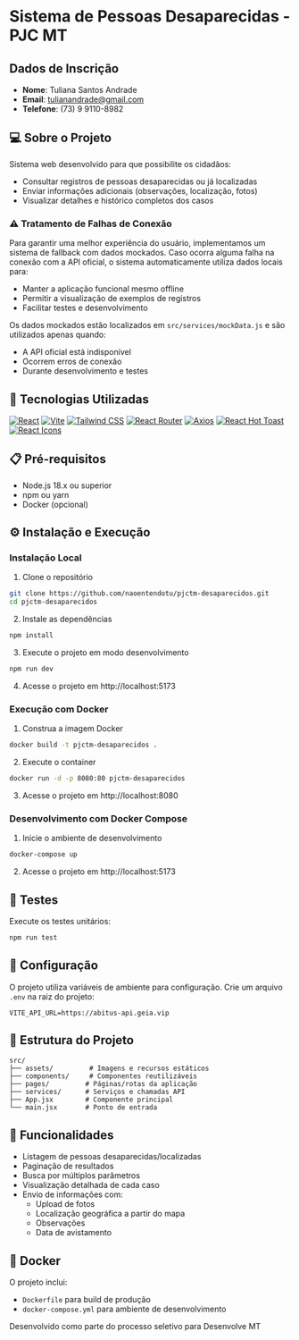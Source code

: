 # Sistema de Pessoas Desaparecidas - PJC MT

## Dados de Inscrição

- **Nome**: Tuliana Santos Andrade
- **Email**: tulianandrade@gmail.com
- **Telefone**: (73) 9 9110-8982

## 💻 Sobre o Projeto

Sistema web desenvolvido para que possibilite os cidadãos:

- Consultar registros de pessoas desaparecidas ou já localizadas
- Enviar informações adicionais (observações, localização, fotos)
- Visualizar detalhes e histórico completos dos casos

### ⚠️ Tratamento de Falhas de Conexão

Para garantir uma melhor experiência do usuário, implementamos um sistema de fallback com dados mockados. Caso ocorra alguma falha na conexão com a API oficial, o sistema automaticamente utiliza dados locais para:

- Manter a aplicação funcional mesmo offline
- Permitir a visualização de exemplos de registros
- Facilitar testes e desenvolvimento

Os dados mockados estão localizados em `src/services/mockData.js` e são utilizados apenas quando:

- A API oficial está indisponível
- Ocorrem erros de conexão
- Durante desenvolvimento e testes

## 🚀 Tecnologias Utilizadas

[![React](https://img.shields.io/badge/React-61DAFB?logo=react&logoColor=white&style=flat-square)](https://reactjs.org/) [![Vite](https://img.shields.io/badge/Vite-646cff?logo=vite&logoColor=white&style=flat-square)](https://vitejs.dev/) [![Tailwind CSS](https://img.shields.io/badge/Tailwind%20CSS-38BDF8?logo=tailwindcss&logoColor=white&style=flat-square)](https://tailwindcss.com/) [![React Router](https://img.shields.io/badge/React%20Router-CA4245?logo=react-router&logoColor=white&style=flat-square)](https://reactrouter.com/) [![Axios](https://img.shields.io/badge/Axios-5A29E4?logo=axios&logoColor=white&style=flat-square)](https://axios-http.com/) [![React Hot Toast](https://img.shields.io/badge/React%20Hot%20Toast-FF3D00?style=flat-square)](https://react-hot-toast.com/) [![React Icons](https://img.shields.io/badge/React%20Icons-61DAFB?logo=react&logoColor=white&style=flat-square)](https://react-icons.github.io/react-icons/)

## 📋 Pré-requisitos

- Node.js 18.x ou superior
- npm ou yarn
- Docker (opcional)

## ⚙️ Instalação e Execução

### Instalação Local

1. Clone o repositório

```bash
git clone https://github.com/naoentendotu/pjctm-desaparecidos.git
cd pjctm-desaparecidos
```

2. Instale as dependências

```bash
npm install
```

3. Execute o projeto em modo desenvolvimento

```bash
npm run dev
```

4. Acesse o projeto em http://localhost:5173

### Execução com Docker

1. Construa a imagem Docker

```bash
docker build -t pjctm-desaparecidos .
```

2. Execute o container

```bash
docker run -d -p 8080:80 pjctm-desaparecidos
```

3. Acesse o projeto em http://localhost:8080

### Desenvolvimento com Docker Compose

1. Inicie o ambiente de desenvolvimento

```bash
docker-compose up
```

2. Acesse o projeto em http://localhost:5173

## 🧪 Testes

Execute os testes unitários:

```bash
npm run test
```

## 🔧 Configuração

O projeto utiliza variáveis de ambiente para configuração. Crie um arquivo `.env` na raiz do projeto:

```env
VITE_API_URL=https://abitus-api.geia.vip
```

## 📁 Estrutura do Projeto

```
src/
├── assets/         # Imagens e recursos estáticos
├── components/     # Componentes reutilizáveis
├── pages/         # Páginas/rotas da aplicação
├── services/      # Serviços e chamadas API
├── App.jsx        # Componente principal
└── main.jsx       # Ponto de entrada
```

## 🧾 Funcionalidades

- Listagem de pessoas desaparecidas/localizadas
- Paginação de resultados
- Busca por múltiplos parâmetros
- Visualização detalhada de cada caso
- Envio de informações com:
  - Upload de fotos
  - Localização geográfica a partir do mapa
  - Observações
  - Data de avistamento

## 🐳 Docker

O projeto inclui:

- `Dockerfile` para build de produção
- `docker-compose.yml` para ambiente de desenvolvimento

Desenvolvido como parte do processo seletivo para Desenvolve MT

